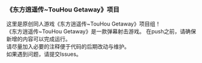 ### 《东方逍遥传~TouHou Getaway》项目  
这里是原创同人游戏《东方逍遥传~TouHou Getaway》项目组！  
《东方逍遥传~TouHou Getaway》是一款弹幕射击游戏。
在push之前，请确保新增的内容可以完成运行。   
请尽量加入必要的注释便于代码的后期改动与维护。  
如果遇到问题，请提交Issues。  

